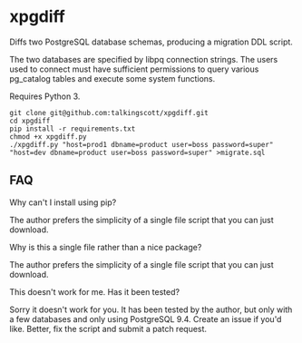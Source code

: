 # xpgdiff

Diffs two PostgreSQL database schemas, producing a migration DDL script.

The two databases are specified by libpq connection strings.  The users used to connect must have sufficient permissions to query various pg_catalog tables and execute some system functions.

Requires Python 3.

```
git clone git@github.com:talkingscott/xpgdiff.git
cd xpgdiff
pip install -r requirements.txt
chmod +x xpgdiff.py
./xpgdiff.py "host=prod1 dbname=product user=boss password=super" "host=dev dbname=product user=boss password=super" >migrate.sql
```

## FAQ

Why can't I install using pip?

The author prefers the simplicity of a single file script that you can just download.

Why is this a single file rather than a nice package?

The author prefers the simplicity of a single file script that you can just download.

This doesn't work for me.  Has it been tested?

Sorry it doesn't work for you.  It has been tested by the author, but only with a few databases and only using PostgreSQL 9.4.  Create an issue if you'd like.  Better, fix the script and submit a patch request.
